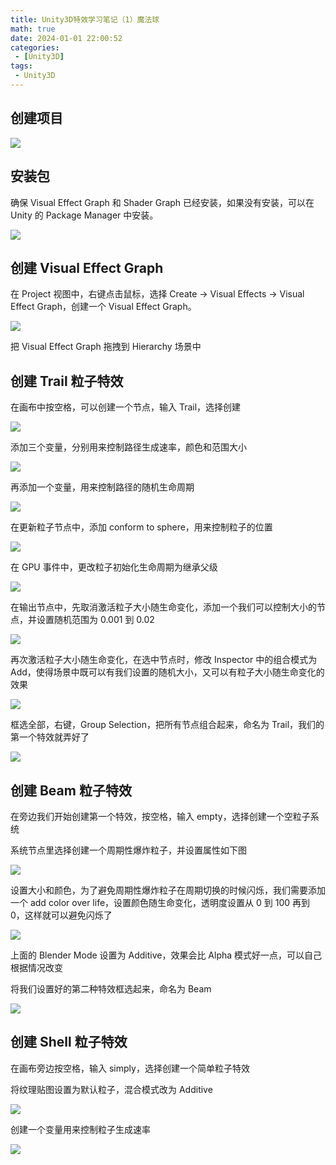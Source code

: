 ```yaml
---
title: Unity3D特效学习笔记（1）魔法球
math: true
date: 2024-01-01 22:00:52
categories:
 - [Unity3D]
tags: 
 - Unity3D
---
```


## 创建项目
![](https://image.aayu.today/uploads/2024/01/01/202401012208061.png)

## 安装包
确保 Visual Effect Graph 和 Shader Graph 已经安装，如果没有安装，可以在 Unity 的 Package Manager 中安装。

![](https://image.aayu.today/uploads/2024/01/01/202401012211254.png)

## 创建 Visual Effect Graph
在 Project 视图中，右键点击鼠标，选择 Create -> Visual Effects -> Visual Effect Graph，创建一个 Visual Effect Graph。

![](https://image.aayu.today/uploads/2024/01/01/202401012228110.png)

把 Visual Effect Graph 拖拽到 Hierarchy 场景中

## 创建 Trail 粒子特效

在画布中按空格，可以创建一个节点，输入 Trail，选择创建

![](https://image.aayu.today/uploads/2024/01/01/202401012229141.png)

添加三个变量，分别用来控制路径生成速率，颜色和范围大小

![](https://image.aayu.today/uploads/2024/01/01/202401012242140.png)

再添加一个变量，用来控制路径的随机生命周期

![](https://image.aayu.today/uploads/2024/01/01/202401012248250.png)

在更新粒子节点中，添加 conform to sphere，用来控制粒子的位置

![](https://image.aayu.today/uploads/2024/01/01/202401012309557.png)

在 GPU 事件中，更改粒子初始化生命周期为继承父级

![](https://image.aayu.today/uploads/2024/01/01/202401012310209.png)

在输出节点中，先取消激活粒子大小随生命变化，添加一个我们可以控制大小的节点，并设置随机范围为 0.001 到 0.02

![](https://image.aayu.today/uploads/2024/01/01/202401012316317.png)

再次激活粒子大小随生命变化，在选中节点时，修改 Inspector 中的组合模式为 Add，使得场景中既可以有我们设置的随机大小，又可以有粒子大小随生命变化的效果

![](https://image.aayu.today/uploads/2024/01/01/202401012320514.png)

框选全部，右键，Group Selection，把所有节点组合起来，命名为 Trail，我们的第一个特效就弄好了

![](https://image.aayu.today/uploads/2024/01/01/202401012322986.png)

## 创建 Beam 粒子特效

在旁边我们开始创建第一个特效，按空格，输入 empty，选择创建一个空粒子系统

系统节点里选择创建一个周期性爆炸粒子，并设置属性如下图

![](https://image.aayu.today/uploads/2024/01/01/202401012330490.png)

设置大小和颜色，为了避免周期性爆炸粒子在周期切换的时候闪烁，我们需要添加一个 add color over life，设置颜色随生命变化，透明度设置从 0 到 100 再到 0，这样就可以避免闪烁了

![](https://image.aayu.today/uploads/2024/01/01/202401012336171.png)

上面的 Blender Mode 设置为 Additive，效果会比 Alpha 模式好一点，可以自己根据情况改变

将我们设置好的第二种特效框选起来，命名为 Beam

![](https://image.aayu.today/uploads/2024/01/01/202401012343896.png)

## 创建 Shell 粒子特效
在画布旁边按空格，输入 simply，选择创建一个简单粒子特效

将纹理贴图设置为默认粒子，混合模式改为 Additive

![](https://image.aayu.today/uploads/2024/01/01/202401012347467.png)

创建一个变量用来控制粒子生成速率

![](https://image.aayu.today/uploads/2024/01/01/202401012352110.png)
